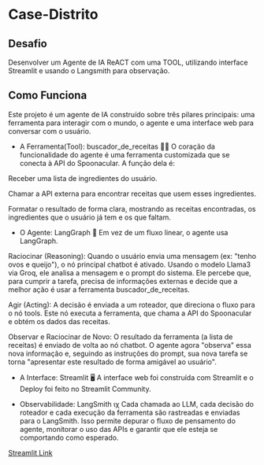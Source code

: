 # Case-Distrito

## Desafio

Desenvolver um Agente de IA ReACT com uma TOOL, utilizando interface Streamlit e usando o Langsmith para observação.

## Como Funciona
Este projeto é um agente de IA construído sobre três pilares principais: uma ferramenta para interagir com o mundo, o agente e uma interface web para conversar com o usuário.

* A Ferramenta(Tool): buscador_de_receitas 🧑‍🍳
O coração da funcionalidade do agente é uma ferramenta customizada que se conecta à API do Spoonacular. A função dela é:

Receber uma lista de ingredientes do usuário.

Chamar a API externa para encontrar receitas que usem esses ingredientes.

Formatar o resultado de forma clara, mostrando as receitas encontradas, os ingredientes que o usuário já tem e os que faltam.

* O Agente: LangGraph 🧠
Em vez de um fluxo linear, o agente usa LangGraph.

Raciocinar (Reasoning): Quando o usuário envia uma mensagem (ex: "tenho ovos e queijo"), o nó principal chatbot é ativado. Usando o modelo Llama3 via Groq, ele analisa a mensagem e o prompt do sistema. Ele percebe que, para cumprir a tarefa, precisa de informações externas e decide que a melhor ação é usar a ferramenta buscador_de_receitas.

Agir (Acting): A decisão é enviada a um roteador, que direciona o fluxo para o nó tools. Este nó executa a ferramenta, que chama a API do Spoonacular e obtém os dados das receitas.

Observar e Raciocinar de Novo: O resultado da ferramenta (a lista de receitas) é enviado de volta ao nó chatbot. O agente agora "observa" essa nova informação e, seguindo as instruções do prompt, sua nova tarefa se torna "apresentar este resultado de forma amigável ao usuário".

* A Interface: Streamlit 🖥️
A interface web foi construída com Streamlit e o Deploy foi feito no Streamlit Community.

* Observabilidade: LangSmith ιχ
Cada chamada ao LLM, cada decisão do roteador e cada execução da ferramenta são rastreadas e enviadas para o LangSmith. Isso permite depurar o fluxo de pensamento do agente, monitorar o uso das APIs e garantir que ele esteja se comportando como esperado.

[Streamlit Link](https://case-distrito-icmapevhxqg7eicdnvxppl.streamlit.app/)
